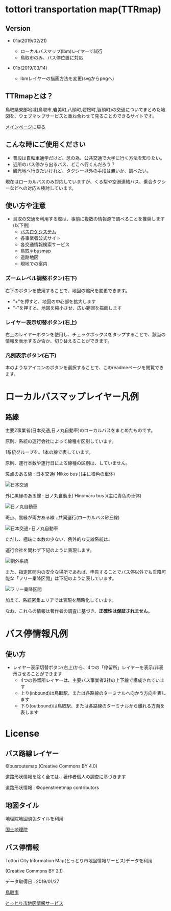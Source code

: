 
# tottori transportation map(TTRmap)
## Version

- 01a(2019/02/21)
    - ローカルバスマップ(lbm)レイヤーで試行
    - 鳥取市のみ、バス停位置に対応

- 01b(2019/03/14)
    - lbmレイヤーの描画方法を変更(svgからpngへ)

## TTRmapとは？
鳥取県東部地域(鳥取市,岩美町,八頭町,若桜町,智頭町)の交通についてまとめた地図を、ウェブマップサービスと重ね合わせて見ることのできるサイトです。

[メインページに戻る](https://busroutemap.github.io/ttrmap)

## こんな時にご使用ください
- 普段は自転車通学だけど、念の為、公共交通で大学に行く方法を知りたい。
- 近所のバス停から出るバス、どこへ行くんだろう？
- 観光地へ行きたいけれど、タクシー以外の手段は無いか、調べたい。

現在はローカルバスのみ対応していますが、くる梨や空港連絡バス、乗合タクシーなどへの対応も検討しています。

## 使い方や注意
- 鳥取の交通を利用する際は、事前に複数の情報源で調べることを推奨します(以下例)
    - [バスロケシステム](https://ikisaki.jp)
    - 各事業者公式サイト
    - 各交通情報検索サービス
    - [鳥取＊busmap](https://busroutemap.github.io/tottori)
    - 道路地図
    - 現地での案内

### ズームレベル調整ボタン(右下)
右下のボタンを使用することで、地図の縮尺を変更できます。
- "+"を押すと、地図の中心部を拡大します
- "-"を押すと、地図を縮小させ、広い範囲を描画します

### レイヤー表示切替ボタン(右上)
右上のレイヤーボタンを使用し、チェックボックスをタップすることで、該当の情報を表示するか否か、切り替えることができます。

### 凡例表示ボタン(右下)
本のようなアイコンのボタンを選択することで、このreadmeページを閲覧できます。

# ローカルバスマップレイヤー凡例
## 路線
主要2事業者(日本交通,日ノ丸自動車)のローカルバスをまとめたものです。

原則、系統の運行会社によって線種を区別しています。

1系統グループを、1本の線で表しています。

原則、運行本数や運行日による線種の区別は、していません。

斑点のある線 : 日本交通( Nikko bus )(主に橙色の車体)

![日本交通](add/pic/n.png)

外に黒縁のある線 : 日ノ丸自動車( Hinomaru bus )(主に青色の車体)

![日ノ丸自動車](add/pic/h.png)

斑点、黒縁が両方ある線 : 共同運行(ローカルバス砂丘線)

![日本交通+日ノ丸自動車](add/pic/s.png)

ただし、極端に本数の少ない、例外的な支線系統は、

運行会社を問わず下記のように表現します。

![例外系統](add/pic/a.png)

また、指定区間内の安全な場所であれば、申告することでバス停以外でも乗降可能な「フリー乗降区間」は下記のように表しています。

![フリー乗降区間](add/pic/f.png)

加えて、系統密集エリアでは表現を簡略化しています。

なお、これらの情報は著作者の調査に基づき、**正確性は保証されません**。

# バス停情報凡例

## 使い方
- レイヤー表示切替ボタン(右上)から、4つの「停留所」レイヤーを表示/非表示させることができます
    - 4つの停留所レイヤーは、主要バス事業者2社の上下線で構成されています
    - 上り(inbound)は鳥取駅、または各路線のターミナルへ向かう方向を表します
    - 下り(outbound)は鳥取駅、または各路線のターミナルから離れる方向を表します

# License

## バス路線レイヤー
©busroutemap (Creative Commons BY 4.0)

道路形状情報を除く全ては、著作者個人の調査に基づきます

道路形状情報 : ©openstreetmap contributors

## 地図タイル
地理院地図淡色タイルを利用

[国土地理院](https://maps.gsi.go.jp/development/ichiran.html)

## バス停情報
Tottori City Information Map(とっとり市地図情報サービス)データを利用

(Creative Commons BY 2.1)

データ取得日 : 2019/01/27

[鳥取市](https://www.city.tottori.lg.jp)

[とっとり市地図情報サービス](https://gis.city.tottori.lg.jp/webgis/?p=1)
